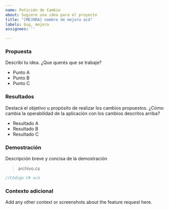 ```yaml
---
name: Petición de Cambio
about: Sugiere una idea para el proyecto
title: "[MEJORA] nombre de mejora acá"
labels: bug, mejora
assignees: ''

---
```


### Propuesta
Describí tu idea. ¿Que querés que se trabaje?
* Punto A
* Punto B
* Punto C

### Resultados
Destacá el objetivo u propósito de realizar los cambios propuestos. ¿Cómo cambia la operabilidad de la aplicación con los cambios descritos arriba?
* Resultado A
* Resultado B
* Resultado C

### Demostración
Descripción breve y concisa de la demostración
> archivo.cs
```cs
//Código C# acá
```

### Contexto adicional
Add any other context or screenshots about the feature request here.
